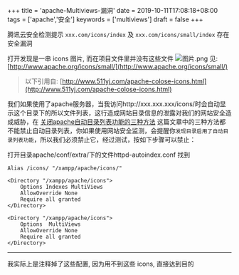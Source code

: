 +++
title = 'apache-Multiviews-漏洞'
date = 2019-10-11T17:08:18+08:00
tags = ['apache','安全']
keywords = ['multiviews']
draft = false
+++

腾讯云安全检测提示 `xxx.com/icons/index` 及 `xxx.com/icons/small/index` 存在安全漏洞

打开发现是一串 icons 图片, 而在项目文件里并没有这些文件
![图片.png](https://upload-images.jianshu.io/upload_images/4073481-cef30b4bbc8bb0fc.png?imageMogr2/auto-orient/strip%7CimageView2/2/w/1240)
见: [http://www.apache.org/icons/small/](http://www.apache.org/icons/small/)


> 以下引用自: [http://www.511yj.com/apache-colose-icons.html](http://www.511yj.com/apache-colose-icons.html)


我们如果使用了apache服务器，当我访问http://xxx.xxx.xxx/icons/时会自动显示这个目录下的所以文件列表，这行造成网站目录信息的泄露对我们的网站安全造成威胁，在 [关闭apache自动目录列表功能的三种方法](http://www.511yj.com/apache-down-listing.html) 这篇文章中的三种方法都不能禁止自动目录列表，你如果使用网站安全监测，会提醒你`发现目录启用了自动目录列表功能`，所以我们必须禁止它，经过测试，按如下步骤可以禁止：

打开目录apache/conf/extra/下的文件httpd-autoindex.conf
找到

```
Alias /icons/ "/xampp/apache/icons/"
 
<Directory "/xampp/apache/icons">
    Options Indexes MultiViews
    AllowOverride None
    Require all granted
</Directory>
```

```
<Directory "/xampp/apache/icons">
    Options  MultiViews
    AllowOverride None
    Require all granted
</Directory>
```


--- 
我实际上是注释掉了这些配置, 因为用不到这些 icons, 直接达到目的
